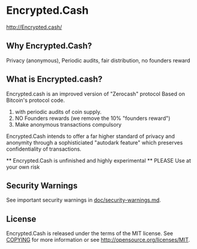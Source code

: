 Encrypted.Cash
==============

http://Encrypted.cash/

Why Encrypted.Cash?
-------------------

Privacy (anonymous), Periodic audits, fair distribution, no founders reward

What is Encrypted.cash?
--------------

Encrypted.cash is an improved version of "Zerocash" protocol Based on Bitcoin's protocol code.

1) with periodic audits of coin supply.
2) NO Founders rewards (we remove the 10% "founders reward")
3) Make anonymous transactions compulsory

Encrypted.Cash intends to offer a far higher standard of privacy and anonymity through a sophisticiated "autodark feature" which preserves confidentiality of transactions.

** Encrypted.Cash is unfinished and highly experimental ** PLEASE Use at your own risk



Security Warnings
-----------------

See important security warnings in
[doc/security-warnings.md](doc/security-warnings.md).

License
-------

Encrypted.Cash is released under the terms of the MIT license. See [COPYING](COPYING) for more
information or see http://opensource.org/licenses/MIT.

